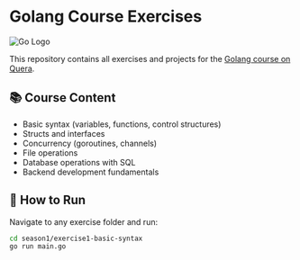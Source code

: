 # Golang Course Exercises

![Go Logo](https://go.dev/images/go-logo-blue.svg)

This repository contains all exercises and projects for the [Golang course on Quera](https://quera.org/college/landpage/14961/golang).

## 📚 Course Content
- Basic syntax (variables, functions, control structures)
- Structs and interfaces
- Concurrency (goroutines, channels)
- File operations
- Database operations with SQL
- Backend development fundamentals


## 🚀 How to Run
Navigate to any exercise folder and run:
```bash
cd season1/exercise1-basic-syntax
go run main.go
